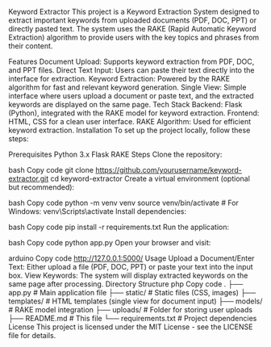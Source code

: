 Keyword Extractor
This project is a Keyword Extraction System designed to extract important keywords from uploaded documents (PDF, DOC, PPT) or directly pasted text. The system uses the RAKE (Rapid Automatic Keyword Extraction) algorithm to provide users with the key topics and phrases from their content.

Features
Document Upload: Supports keyword extraction from PDF, DOC, and PPT files.
Direct Text Input: Users can paste their text directly into the interface for extraction.
Keyword Extraction: Powered by the RAKE algorithm for fast and relevant keyword generation.
Single View: Simple interface where users upload a document or paste text, and the extracted keywords are displayed on the same page.
Tech Stack
Backend: Flask (Python), integrated with the RAKE model for keyword extraction.
Frontend: HTML, CSS for a clean user interface.
RAKE Algorithm: Used for efficient keyword extraction.
Installation
To set up the project locally, follow these steps:

Prerequisites
Python 3.x
Flask
RAKE
Steps
Clone the repository:

bash
Copy code
git clone https://github.com/yourusername/keyword-extractor.git
cd keyword-extractor
Create a virtual environment (optional but recommended):

bash
Copy code
python -m venv venv
source venv/bin/activate  # For Windows: venv\Scripts\activate
Install dependencies:

bash
Copy code
pip install -r requirements.txt
Run the application:

bash
Copy code
python app.py
Open your browser and visit:

arduino
Copy code
http://127.0.0.1:5000/
Usage
Upload a Document/Enter Text: Either upload a file (PDF, DOC, PPT) or paste your text into the input box.
View Keywords: The system will display extracted keywords on the same page after processing.
Directory Structure
php
Copy code
.
├── app.py                # Main application file
├── static/               # Static files (CSS, images)
├── templates/            # HTML templates (single view for document input)
├── models/               # RAKE model integration
├── uploads/              # Folder for storing user uploads
├── README.md             # This file
└── requirements.txt      # Project dependencies
License
This project is licensed under the MIT License - see the LICENSE file for details.
